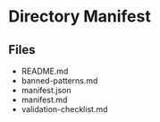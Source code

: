 # Directory Manifest

## Files

- README.md
- banned-patterns.md
- manifest.json
- manifest.md
- validation-checklist.md
